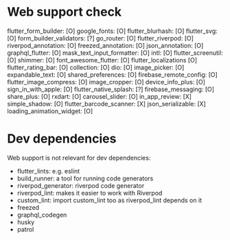# Web support check
flutter_form_builder: [O]
google_fonts: [O]
flutter_blurhash: [O]
flutter_svg: [O]
form_builder_validators: [?]
go_router: [O]
flutter_riverpod: [O]
riverpod_annotation: [O]
freezed_annotation: [O]
json_annotation: [O]
graphql_flutter: [O]
mask_text_input_formatter: [O]
intl: [O]
flutter_screenutil: [O]
shimmer: [O]
font_awesome_flutter: [O]
flutter_localizations [O]
flutter_rating_bar: [O]
collection: [O]
dio: [O]
image_picker: [O]
expandable_text: [O]
shared_preferences: [O]
firebase_remote_config: [O]
flutter_image_compress: [O]
image_cropper: [O]
device_info_plus: [O]
sign_in_with_apple: [O]
flutter_native_splash: [?]
firebase_messaging: [O]
share_plus: [O]
rxdart: [O]
carousel_slider: [O]
in_app_review: [X]
simple_shadow: [O]
flutter_barcode_scanner: [X]
json_serializable: [X]
loading_animation_widget: [O]


# Dev dependencies

Web support is not relevant for dev dependencies:

- flutter_lints: e.g. eslint
- build_runner: a tool for running code generators
- riverpod_generator: riverpod code generator
- riverpod_lint: makes it easier to work with Riverpod
- custom_lint: import custom_lint too as riverpod_lint depends on it
- freezed
- graphql_codegen
- husky
- patrol
